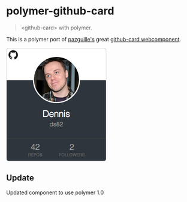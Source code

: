 # polymer-github-card

> &lt;github-card&gt; with polymer.


This is a polymer port of [pazguille's](https://github.com/pazguille) great [github-card webcomponent](https://github.com/pazguille/github-card).

![](example.png)

## Update

Updated component to use polymer 1.0
